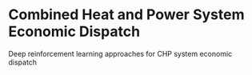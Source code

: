 # Combined Heat and Power System Economic Dispatch
Deep reinforcement learning approaches for CHP system economic dispatch
